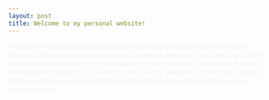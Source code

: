```yaml
---
layout: post
title: Welcome to my personal website!
---
```


<span style="color:#f2f2f0">
I made this website as a place where I can group together some relevant links and information pertaining to my projects, research, and writing. To the left you can find links to my past papers, coding projects, mobile app, and Instructables articles. The source code for this website can be found [here](https://github.com/cakoch10/cakoch10.github.io). I will be adding more content soon.
</span>

<!--
[Jekyll](http://jekyllrb.com) <span style="color:#f2f2f0"> is a static site generator, an open-source tool for creating simple yet powerful websites of all shapes and sizes. From </span> [the project's readme](https://github.com/mojombo/jekyll/blob/master/README.markdown):

  > Jekyll is a simple static site generator. It takes a template directory [...] and spits out a complete, static website suitable for serving with Apache or your favorite web server. This is also the engine behind GitHub Pages, which you can use to host your project’s page or blog right here from Github.
-->
